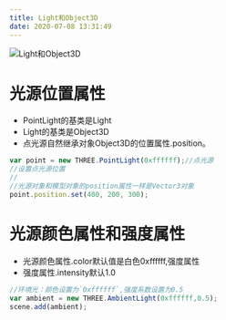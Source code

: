 ```yaml
---
title: Light和Object3D
date: 2020-07-08 13:31:49
---
```


![Light和Object3D](./01.png)

# 光源位置属性

* PointLight的基类是Light
* Light的基类是Object3D
* 点光源自然继承对象Object3D的位置属性.position。

```js
var point = new THREE.PointLight(0xffffff);//点光源
//设置点光源位置  
//
//光源对象和模型对象的position属性一样是Vector3对象
point.position.set(400, 200, 300);
```

# 光源颜色属性和强度属性

* 光源颜色属性.color默认值是白色0xffffff,强度属性
* 强度属性.intensity默认1.0

```js
//环境光：颜色设置为`0xffffff`,强度系数设置为0.5
var ambient = new THREE.AmbientLight(0xffffff,0.5);
scene.add(ambient);
```